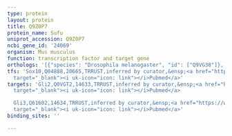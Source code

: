 ```yaml
---
type: protein
layout: protein
title: Q9Z0P7
protein_name: Sufu
uniprot_accession: Q9Z0P7
ncbi_gene_id: '24069'
organism: Mus musculus
function: transcription factor and target gene
orthologs: '[{"species": "Drosophila melanogaster", "id": ["Q9VG38"]}, {"species": "Homo sapiens", "id": ["<a href=\"/protein/q9umx1\">Q9UMX1</a>"]}, {"species": "Rattus norvegicus", "id": ["Q4V8C6"]}]'
tfs: 'Sox10,Q04888,20665,TRRUST,inferred by curator,&ensp;<a href="https://www.ncbi.nlm.nih.gov/pubmed/?term=29087512%5Buid%5D+OR+21098272%5Buid%5D"
  target="_blank"><i uk-icon="icon: link"></i>Pubmed</a>'
targets: 'Gli2,Q0VGT2,14633,TRRUST,inferred by curator,&ensp;<a href="https://www.ncbi.nlm.nih.gov/pubmed/?term=23034632%5Buid%5D+OR+29087512%5Buid%5D+OR+25760946%5Buid%5D"
  target="_blank"><i uk-icon="icon: link"></i>Pubmed</a>

  Gli3,Q61602,14634,TRRUST,inferred by curator,&ensp;<a href="https://www.ncbi.nlm.nih.gov/pubmed/?term=20360384%5Buid%5D+OR+29087512%5Buid%5D"
  target="_blank"><i uk-icon="icon: link"></i>Pubmed</a>'
binding_sites: ''

---
```

